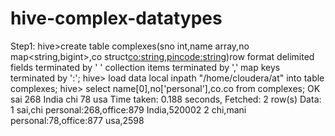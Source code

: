# hive-complex-datatypes
Step1:
hive>create table complexes(sno int,name array<string>,no map<string,bigint>,co  struct<co:string,pincode:string>)row format delimited fields terminated by ' ' collection items terminated by ',' map keys terminated by ':';
hive> load data local inpath "/home/cloudera/at" into table complexes;
hive> select name[0],no['personal'],co.co from complexes;
OK
sai	268	India
chi	78	usa
Time taken: 0.188 seconds, Fetched: 2 row(s)
Data:
1 sai,chi personal:268,office:879 India,520002
2 chi,mani personal:78,office:877 usa,2598

